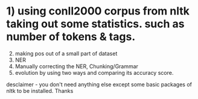 # 1) using conll2000 corpus from nltk taking out some statistics. such as number of tokens & tags.
2) making pos out of a small part of dataset 
3) NER
4) Manually correcting the NER, Chunking/Grammar 
5) evolution by using two ways and comparing its accuracy score.

desclaimer  - you don't need anything else except some basic packages of nltk to be installed. Thanks
